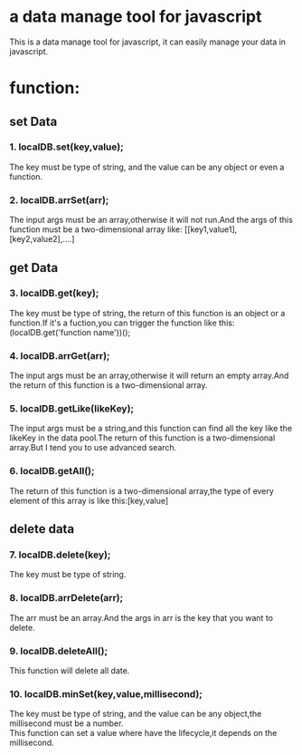 # a data manage tool for javascript
This is a data manage tool for javascript, it can easily manage your data in javascript.<br/>
# function:<br/>
## set Data
### 1. localDB.set(key,value);<br/>
  The key must be type of string, and the value can be any object or even a function.<br/>
### 2. localDB.arrSet(arr);<br/>
  The input args must be an array,otherwise it will not run.And the args of this function must be a two-dimensional array like: [[key1,value1],[key2,value2],....]<br/>
## get Data
### 3. localDB.get(key);<br/>
  The key must be type of string, the return of this function is an object or a function.If it's a fuction,you can trigger the function like this:(localDB.get('function name'))();<br/>
### 4. localDB.arrGet(arr);<br/>
  The input args must be an array,otherwise it will return an empty array.And the return of this function is a two-dimensional array.<br/>
### 5. localDB.getLike(likeKey);<br/>
  The input args must be a string,and this function can find all the key like the likeKey in the data pool.The return of this function is a two-dimensional array.But I tend you to use advanced search.<br/>
### 6. localDB.getAll();<br/>
  The return of this function is a two-dimensional array,the type of every element of this array is like this:[key,value]<br/>
## delete data
### 7. localDB.delete(key);<br/>
  The key must be type of string.<br/>
### 8. localDB.arrDelete(arr);<br/>
  The arr must be an array.And the args in arr is the key that you want to delete.<br/>
### 9. localDB.deleteAll();<br/>
  This function will delete all date.<br/>
### 10. localDB.minSet(key,value,millisecond);<br/>
  The key must be type of string, and the value can be any object,the millisecond must be a number.<br/>
  This function can set a value where have the lifecycle,it depends on the millisecond.<br/>

